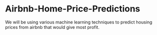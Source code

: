 # Airbnb-Home-Price-Predictions
We will be using various machine learning techniques to predict housing prices from airbnb that would give most profit. 
